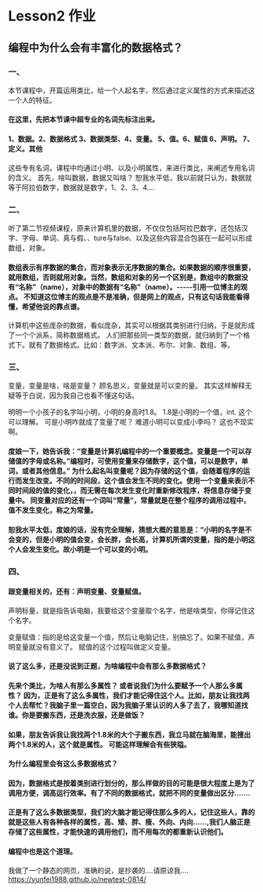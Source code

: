 # Lesson2 作业

## 编程中为什么会有丰富化的数据格式？

### 一、

本节课程中，开篇运用类比，给一个人起名字，然后通过定义属性的方式来描述这一个人的特征。

#### 在这里，先把本节课中超专业的名词先标注出来。

#### 1、数据。2、数据格式 3、数据类型、4、变量。 5、值。6、赋值 6、声明。 7、定义。其他

这些专有名词，课程中均通过小明、以及小明属性，来进行类比，来阐述专用名词的含义。
首先，啥叫数据，数据又叫啥？
恕我水平低，我以前就只认为，数据就等于阿拉伯数字，数据就是数字，1、2、3、4....

### 二、

听了第二节视频课程，原来计算机里的数据，不仅仅包括阿拉巴数字，还包括汉字、字母、单词、真与假、、ture与false、以及这些内容混合包装在一起可以形成数组，对象。

#### 数组表示有序数据的集合，而对象表示无序数据的集合。如果数据的顺序很重要，就用数组，否则就用对象。当然，数组和对象的另一个区别是，数组中的数据没有“名称”（name），对象中的数据有“名称”（name）。-----引用一位博主的观点。 不知道这位博主的观点是不是准确，但是网上的观点，只有这句话我能看得懂，希望他说的靠点谱。
  
计算机中这些庞杂的数据，看似庞杂，其实可以根据其类别进行归纳，于是就形成了一个个派系，简称数据格式。 人们把那些同一类型的数据，就归纳到了一个格式下。就有了数据格式。比如：数字派、文本派、布尔、对象、数组、等。


### 三、

变量，变量是啥，啥是变量？ 顾名思义，变量就是可以变的量。 其实这样解释无疑等于白说，因为我自己也看不懂这句话。

明明一个小孩子的名字叫小明，小明的身高时1.8。 1.8是小明的一个值，int. 这个可以理解。 可是小明咋就成了变量了呢？ 难道小明可以变成小李吗？ 这也不现实啊。

#### 度娘一下，她告诉我：“变量是计算机编程中的一个重要概念。变量是一个可以存储值的字母或名称。”编程时，可使用变量来存储数字，这个值，可以是数字，单词，或者其他信息。” 为什么起名叫变量呢？因为存储的这个值，会随着程序的运行而发生改变。不同的时间段，这个值会发生不同的变化。使用一个变量来表示不同时间段的值的变化，，而无需在每次发生变化时重新修改程序，将信息存储于变量中。 同变量对应的还有一个词叫“常量”，常量就是在整个程序的调用过程中，值不发生变化，称之为常量。

#### 恕我水平太低，度娘的话，没有完全理解，猜想大概的意思是：“小明的名字是不会变的，但是小明的值会变，会长胖，会长高，计算机所谓的变量，指的是小明这个人会发生变化。故小明是一个可以变的小明。

### 四、
  
#### 跟变量相关的，还有：声明变量、变量赋值。

声明标量，就是指告诉电脑，我要给这个变量取个名字，他是啥类型，你得记住这个名字。

变量赋值：指的是给这变量一个值，然后让电脑记住，别搞忘了。如果不赋值，声明变量就没有意义了。 赋值的这个过程叫做定义变量。

#### 说了这么多，还是没说到正题，为啥编程中会有那么多数据格式？


#### 先来个类比，为啥人有那么多属性？ 或者说我们为什么要赋予一个人那么多属性？ 因为，正是有了这么多属性，我们才能记得住这个人。比如，朋友让我找两个人去帮忙？我脑子里一篇空白，因为我脑子里认识的人多了去了，我哪知道找谁。你是要搬东西，还是洗衣服，还是做饭？ 

#### 如果，朋友告诉我让我找两个1.8米的大个子搬东西，我立马就在脑海里，能搜出两个1.8米的人，这个就是属性。 可能这样理解会有些狭隘。

#### 为什么编程里会有这么多数据格式？

#### 因为，数据格式是按着类别进行划分的，那么样做的目的可能是很大程度上是为了调用方便，调高运行效率。有了不同的数据格式，就把不同的变量做出区分.......

#### 正是有了这么多数据类型，我们的大脑才能记得住那么多的人，记住这些人，靠的就是这些人有各种各样的属性，高、矮、胖、瘦、外向、内向......,我们人脑正是存储了这些属性，才能快速的调用他们，而不用每次的都重新认识他们。  

#### 编程中也是这个道理。


我做了一个静态的网页，准确的说，是抄袭的....请原谅我....  https://yunfei1988.github.io/newtest-0814/


